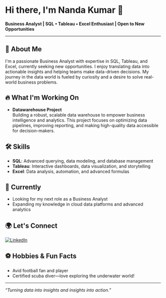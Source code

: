 # Hi there, I'm Nanda Kumar 👋

**Business Analyst | SQL • Tableau • Excel Enthusiast | Open to New Opportunities**

---

## 🚀 About Me

I'm a passionate Business Analyst with expertise in SQL, Tableau, and Excel, currently seeking new opportunities. I enjoy translating data into actionable insights and helping teams make data-driven decisions. My journey in the data world is fueled by curiosity and a desire to solve real-world business problems.

## 🔥 What I'm Working On

- **Datawarehouse Project**  
  Building a robust, scalable data warehouse to empower business intelligence and analytics. This project focuses on optimizing data pipelines, improving reporting, and making high-quality data accessible for decision-makers.

## 🛠️ Skills

- **SQL**: Advanced querying, data modeling, and database management
- **Tableau**: Interactive dashboards, data visualization, and storytelling
- **Excel**: Data analysis, automation, and advanced formulas

## 🌱 Currently

- Looking for my next role as a Business Analyst
- Expanding my knowledge in cloud data platforms and advanced analytics

## 🌍 Let's Connect

[![LinkedIn](https://img.shields.io/badge/LinkedIn-blue?logo=linkedin)](https://www.linkedin.com/in/nanda-kumar-112887128)

## ⚽ Hobbies & Fun Facts

- Avid football fan and player
- Certified scuba diver—love exploring the underwater world!

---

*“Turning data into insights and insights into action.”*
